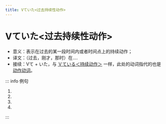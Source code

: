 ```yaml
---
title: Vていた<过去持续性动作>
---
```


# Vていた<过去持续性动作>

- 意义：表示在过去的某一段时间内或者时间点上的持续动作；
- 译文：（过去，刚才，那时）在....
- 接续：Vて + いた，与 <u>[Ｖている＜持续动作＞](./1-8-1.md#1ｖている＜持续动作＞)</u> 一样，此处的动词指代的也是 <u>[动作动词](../term/1-8-1.html)</u>。

::: info 例句

1. <grammer-content sentence="[高橋/たかはし]さんはさっき、[留学生館/りゅうがくせいかん]の[自習室/じしゅうしつ]で[宿題/しゅくだい]を**していましたよ**。" trans="刚才高桥在留学生馆的自习室里做作业哦。" />
2. <grammer-content sentence="[午前中/ごぜんちゅう]は[図書館/としょかん]で**[勉強/べんきょう]していました**。" trans="我上午在图书馆学习。" />
3. <grammer-content sentence="８[時/じ]から１０[時/じ]まではテレビを**[見/み]ていた**。" trans="8点到10点那会儿我在看电视。" />
4. <grammer-content sentence="[午後/ごご]の３[時/じ]ごろ、インターネットで[資料/しりょう]を**[調/しら]べていた**。" trans="下午3点左右，我在网上查资料。" />

:::
